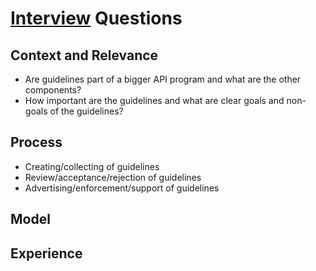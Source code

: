 # [Interview](./) Questions

## Context and Relevance

- Are guidelines part of a bigger API program and what are the other components?
- How important are the guidelines and what are clear goals and non-goals of the guidelines?

## Process

- Creating/collecting of guidelines
- Review/acceptance/rejection of guidelines
- Advertising/enforcement/support of guidelines

## Model

## Experience
